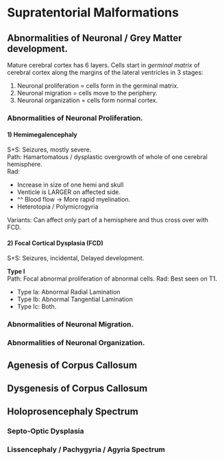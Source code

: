 # Supratentorial Malformations

## Abnormalities of Neuronal / Grey Matter development. 

Mature cerebral cortex has 6 layers. 
Cells start in *germinal matrix* of cerebral cortex along the margins of the lateral ventricles in 3 stages:
1. Neuronal proliferation = cells form in the germinal matrix.
2. Neuronal migration = cells move to the periphery. 
3. Neuronal organization = cells form normal cortex.  

### Abnormalities of Neuronal Proliferation.

#### 1) Hemimegalencephaly

S+S: Seizures, mostly severe.  
Path: Hamartomatous / dysplastic overgrowth of whole of one cerebral hemisphere.  
Rad: 
-	Increase in size of one hemi and skull
-	Venticle is LARGER on affected side.
-	^^ Blood flow -> More rapid myelination. 
-	Heterotopia / Polymicrogyria  

Variants: Can affect only part of a hemisphere and thus cross over with FCD.  

#### 2) Focal Cortical Dysplasia (FCD)  
S+S: Seizures, incidental, Delayed development.  

**Type I**  
Path: Focal abnormal proliferation of abnormal cells.
Rad: Best seen on T1.  
- Type Ia: Abnormal Radial Lamination 
- Type Ib: Abnormal Tangential Lamination  
- Type Ic: Both.  



### Abnormalities of Neuronal Migration. 

### Abnormalities of Neuronal Organization.

## Agenesis of Corpus Callosum 

## Dysgenesis of Corpus Callosum 

## Holoprosencephaly Spectrum 

### Septo-Optic Dysplasia 

### Lissencephaly / Pachygyria / Agyria Spectrum 
